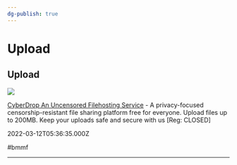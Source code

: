 ```yaml
---
dg-publish: true
---
```


# Upload

## Upload

![](https://cyberdrop.me/images/cover.png)

[CyberDrop An Uncensored Filehosting Service](https://cyberdrop.me) - A privacy-focused censorship-resistant file sharing platform free for everyone. Upload files up to 200MB. Keep your uploads safe and secure with us  [Reg: CLOSED]

2022-03-12T05:36:35.000Z

#bmmf

---
